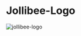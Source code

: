 # Jollibee-Logo
![jollibee-logo](https://user-images.githubusercontent.com/99469201/160239581-55a3bed9-ff4f-40f0-bfa9-3c66dcabdecf.png)
